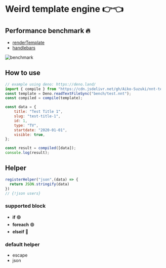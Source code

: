# Weird template engine 👉👈
## Performance benchmark 🔥

- [renderTemplate](https://github.com/Aiko-Suzuki/nnt-template/blob/main/src/render.ts#L110)
- [handlebars](https://handlebarsjs.com/)

![benchmark](https://user-images.githubusercontent.com/42787030/169732537-abb9ddbc-f4f0-4b37-9e60-8e40232661dd.png)
## How to use
```js
// example using deno: https://deno.land/
import { compile } from "https://cdn.jsdelivr.net/gh/Aiko-Suzuki/nnt-template@main/bundle.js";
const template = Deno.readTextFileSync("bench/test.nnt");
const compiled = compile(template);

const data = {
	title: "Test Title 1",
	slug: "test-title-1",
	id: 1,
	type: "TV",
	startdate: "2020-01-01",
	visible: true,
};

const result = compiled([data]);
console.log(result);
```
## Helper
```js
registerHelper("json",(data) => {
  return JSON.stringify(data)
})
// {!json users}

```

### supported block
- **if** 🟢
- **foreach** 🟢
- **elseif** 🔴

### default helper
- escape
- json
